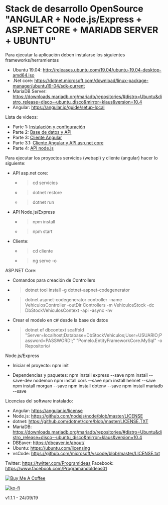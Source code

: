 # Stack de desarrollo OpenSource "ANGULAR + Node.js/Express + ASP.NET CORE + MARIADB SERVER + UBUNTU"

Para ejecutar la aplicación deben instalarse los siguientes frameworks/herramientas
 - Ubuntu 19.04: http://releases.ubuntu.com/19.04/ubuntu-19.04-desktop-amd64.iso
 - .Net core: https://dotnet.microsoft.com/download/linux-package-manager/ubuntu19-04/sdk-current
 - MariaDB Server: https://downloads.mariadb.org/mariadb/repositories/#distro=Ubuntu&distro_release=disco--ubuntu_disco&mirror=klaus&version=10.4
 - Angular: https://angular.io/guide/setup-local
 
 Lista de videos:
  - Parte 1: [Instalación y configuración](https://youtu.be/AOiksdi3SHM)
  - Parte 2: [Base de datos y API](https://youtu.be/Z8A7nE__EXg)
  - Parte 3: [Cliente Angular](https://youtu.be/dMsqDVshQ2E)
  - Parte 3.1: [Cliente Angular y API asp.net core](https://youtu.be/If_maEd8H14)
  - Parte 4: [API node.js](https://youtu.be/t_xz2oZsf_s)
 
Para ejecutar los proyectos servicios (webapi) y cliente (angular) hacer lo siguiente:
 - API asp.net core:
     - > cd servicios
     - > dotnet restore
     - > dotnet run
 - API Node.js/Express
     - > npm install
     - > npm start
 - Cliente:
     - > cd cliente
     - > ng serve -o
    
ASP.NET Core:
- Comandos para creación de Controllers
 - > dotnet tool install -g dotnet-aspnet-codegenerator
 - > dotnet aspnet-codegenerator controller -name VehiculosController -outDir Controllers -m VehiculosStock -dc DbStockVehiculosContext -api -async -nv

- Crear el modelo en c# desde la base de datos
 - > dotnet ef dbcontext scaffold "Server=localhost;Database=DbStockVehiculos;User=USUARIO;Password=PASSWORD!;" "Pomelo.EntityFrameworkCore.MySql" -o Repositorio/

Node.js/Express
- Iniciar el proyecto:
	npm init

- Dependencias y paquetes:
	npm install express --save
	npm install --save-dev nodemon
	npm install cors --save
	npm install helmet --save
	npm install morgan --save
	npm install dotenv --save
	npm install mariadb --save

Licencias del software instalado:
 - Angular: https://angular.io/license
 - Node.js: https://github.com/nodejs/node/blob/master/LICENSE
 - dotnet: https://github.com/dotnet/core/blob/master/LICENSE.TXT
 - MariaDB: https://downloads.mariadb.org/mariadb/repositories/#distro=Ubuntu&distro_release=disco--ubuntu_disco&mirror=klaus&version=10.4
 - DBEaver: https://dbeaver.io/about/
 - Ubuntu: https://ubuntu.com/licensing
 - vsCode: https://github.com/microsoft/vscode/blob/master/LICENSE.txt
 
Twitter: https://twitter.com/ProgramIdeas
Facebook: https://www.facebook.com/ProgramandoIdeas01

<a href="https://www.buymeacoffee.com/CFVh8qe" target="_blank"><img src="https://bmc-cdn.nyc3.digitaloceanspaces.com/BMC-button-images/custom_images/orange_img.png" alt="Buy Me A Coffee" style="height: auto !important;width: auto !important;" ></a>

[![ko-fi](https://www.ko-fi.com/img/githubbutton_sm.svg)](https://ko-fi.com/W7W314DUU)

v1.1.1 - 24/09/19
